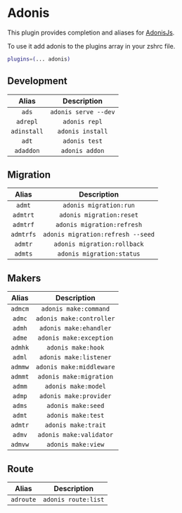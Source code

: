 # Adonis

This plugin provides completion and aliases for [AdonisJs](https://adonisjs.com/).

To use it add adonis to the plugins array in your zshrc file.

```bash
plugins=(... adonis)
```

## Development

| Alias | Description |
|:-:|:-:|
| `ads`  | `adonis serve --dev`  |
| `adrepl`  | `adonis repl` |
| `adinstall`  | `adonis install` |
| `adt`  | `adonis test` |
| `adaddon`  | `adonis addon` |

## Migration

| Alias | Description |
|:-:|:-:|
| `admt`  |  `adonis migration:run` |
| `admtrt`  |  `adonis migration:reset` |
| `admtrf`  |  `adonis migration:refresh` |
| `admtrfs`  |  `adonis migration:refresh --seed` |
| `admtr`  |  `adonis migration:rollback` |
| `admts`  |  `adonis migration:status` |

## Makers

| Alias | Description |
|:-:|:-:|
| `admcm`  |  `adonis make:command` |
| `admc`  |  `adonis make:controller` |
| `admh`  |  `adonis make:ehandler` |
| `adme`  |  `adonis make:exception` |
| `admhk`  |  `adonis make:hook` |
| `adml`  |  `adonis make:listener` |
| `admmw`  |  `adonis make:middleware` |
| `admmt`  |  `adonis make:migration` |
| `admm`  |  `adonis make:model` |
| `admp`  |  `adonis make:provider` |
| `adms`  |  `adonis make:seed` |
| `admt`  |  `adonis make:test` |
| `admtr`  |  `adonis make:trait` |
| `admv`  |  `adonis make:validator` |
| `admvw`  |  `adonis make:view` |

## Route

| Alias | Description |
|:-:|:-:|
| `adroute`  |  `adonis route:list` |
